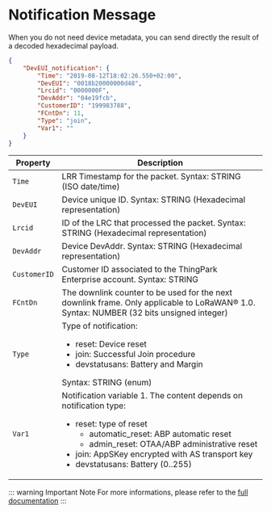 # Notification Message 

When you do not need device metadata, you can send directly the result of a decoded hexadecimal payload. 

```json
{
    "DevEUI_notification": {
        "Time": "2019-08-12T18:02:26.550+02:00",
        "DevEUI": "0018b20000000d48",
        "Lrcid": "0000000F",
        "DevAddr": "04e19fcb",
        "CustomerID": "199983788",
        "FCntDn": 11,
        "Type": "join",
        "Var1": ""
    }
}
```

| Property | Description |
| -------- | ----------- |
| ```Time``` | LRR Timestamp for the packet. Syntax: STRING (ISO date/time) |
| ```DevEUI``` | Device unique ID. Syntax: STRING (Hexadecimal representation) |
| ```Lrcid``` | ID of the LRC that processed the packet. Syntax: STRING (Hexadecimal representation) |
| ```DevAddr``` | Device DevAddr. Syntax: STRING (Hexadecimal representation) |
| ```CustomerID``` | Customer ID associated to the ThingPark Enterprise account. Syntax: STRING |
| ```FCntDn``` | The downlink counter to be used for the next downlink frame. Only applicable to LoRaWAN® 1.0. Syntax: NUMBER (32 bits unsigned integer) |
| ```Type``` | Type of notification:<ul><li>reset: Device reset</li><li>join: Successful Join procedure</li><li>devstatusans: Battery and Margin</li></ul>Syntax: STRING (enum) |
| ```Var1``` | Notification variable 1. The content depends on notification type:<ul><li>reset: type of reset<ul><li>automatic_reset: ABP automatic reset</li><li>admin_reset: OTAA/ABP administrative reset</li></ul></li><li>join: AppSKey encrypted with AS transport key</li><li>devstatusans: Battery (0..255)</li></ul> |


::: warning Important Note
For more informations, please refer to the [full documentation](https://docs.thingpark.com/thingpark-enterprise/6.1/Content/Resources/DocLibrary/TPE6.1/TP_Enterprise_6.1-rev.5_LRC-AS%20Tunnel%20Interface%20Developer%20Guide_LoRaWAN.pdf)
:::


